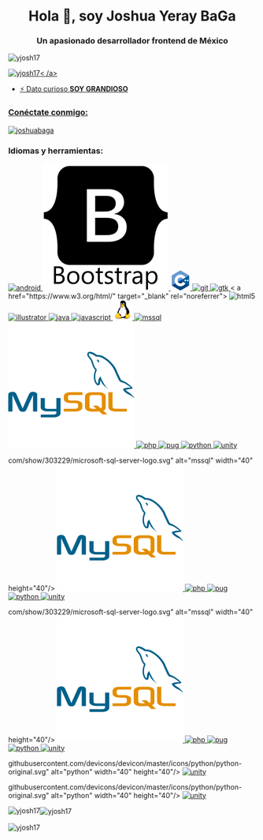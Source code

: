<h1 align="center">Hola 👋, soy Joshua Yeray BaGa</h1>
<h3 align="center">Un apasionado desarrollador frontend de México</h3>

<p align="left"> <img src ="https://komarev.com/ghpvc/?username=yjosh17&label=Profile%20views&color=0e75b6&style=flat" alt="yjosh17" /> </p>

<p align="left"> <a href="https ://github.com/ryo-ma/github-profile-tropico"><img src="https://github-profile-tropico.vercel.app/?username=yjosh17" alt="yjosh17" />< /a> </p>

- ⚡ Dato curioso **SOY GRANDIOSO**

<h3 align="left">Conéctate conmigo:</h3>
<p align="left">
<a href="https:// fb.com/joshuabaga" target="blank"><img align="center" src="https://raw.githubusercontent.com/rahuldkjain/github-profile-readme-generator/master/src/images/icons/ Social/facebook.svg" alt="joshuabaga" height="30" width="40" /></a>
</p>

<h3 align="left">Idiomas y herramientas:</h3>
<p align="left"> <a href="https://developer.android.com" target="_blank" rel="noreferrer"> <img src="https://raw.githubusercontent.com/devicons /devicon/master/icons/android/android-original-wordmark.svg" alt="android" width="40" height="40"/> </a> <a href="https://getbootstrap.com " target="_blank" rel="noreferrer"> <img src="https://raw.githubusercontent.com/devicons/devicon/master/icons/bootstrap/bootstrap-plain-wordmark.svg" alt="bootstrap" ancho="40" alto="40"/> </a> <a href="https://www.w3schools.com/cpp/" target="_blank" rel="noreferrer"> <img src=" https://raw.githubusercontent.com/devicons/devicon/master/icons/cplusplus/cplusplus-original.svg" alt="cplusplus" width="40" height="40"/> </a> <a href ="https://git-scm.com/" target="_blank" rel="noreferrer"> <img src="https://www.vectorlogo.zone/logos/git-scm/git-scm-icon .svg" alt="git" width="40" height="40"/> </a> <a href="https://www.gtk.org/" target="_blank" rel="noreferrer" > <img src="https://upload.wikimedia.org/wikipedia/commons/7/71/GTK_logo.svg" alt="gtk" width="40" height="40"/> </a> < a href="https://www.w3.org/html/" target="_blank" rel="noreferrer"> <img src="https://raw.githubusercontent.com/devicons/devicon/master/icons /html5/html5-original-wordmark.svg" alt="html5" width="40" height="40"/> </a> <a href="https://www.adobe.com/in/products /illustrator.html" target="_blank" rel="noreferrer"> <img src="https://www.vectorlogo.zone/logos/adobe_illustrator/adobe_illustrator-icon.svg" alt="illustrator" width="40 " altura="40"/> </a> <a href="https://www.java.com" target="_blank" rel="noreferrer"> <img src="https://raw.githubusercontent .com/devicons/devicon/master/icons/java/java-original.svg" alt="java" width="40" height="40"/> </a> <a href="https://desarrollador .mozilla.org/en-US/docs/Web/JavaScript" target="_blank" rel="noreferrer"> <img src="https://raw.githubusercontent.com/devicons/devicon/master/icons/javascript /javascript-original.svg" alt="javascript" width="40" height="40"/> </a> <a href="https://www.linux.org/" target="_blank" rel="noreferrer"> <img src="https://raw.githubusercontent.com/devicons/devicon/master/icons/linux/linux-original.svg" alt="linux" width="40" height="40"/> </ a> <a href="https://www.microsoft.com/en-us/sql-server" target="_blank" rel="noreferrer"> <img src="https://www.svgrepo.com /show/303229/microsoft-sql-server-logo.svg" alt="mssql" width="40" height="40"/> </a> <a href="https://www.mysql.com /" target="_blank" rel="noreferrer"> <img src="https://raw.githubusercontent.com/devicons/devicon/master/icons/mysql/mysql-original-wordmark.svg" alt="mysql " ancho="40" alto="40"/> </a> <a href="https://www.php.net" target="_blank" rel="noreferrer"> <img src="https: //raw.githubusercontent.com/devicons/devicon/master/icons/php/php-original.svg" alt="php" width="40" height="40"/> </a> <a href=" https://pugjs.org" target="_blank" rel="noreferrer"> <img src="https://cdn.worldvectorlogo.com/logos/pug.svg" alt="pug" width="40" height="40"/> </a> <a href="https://www.python.org" target="_blank" rel="noreferrer"> <img src="https://raw.githubusercontent. com/devicons/devicon/master/icons/python/python-original.svg" alt="python" width="40" height="40"/> </a> <a href="https://unity. com/" target="_blank" rel="noreferrer"> <img src="https://www.vectorlogo.zone/logos/unity3d/unity3d-icon.svg" alt="unity" width="40" height ="40"/> </a> </p>com/show/303229/microsoft-sql-server-logo.svg" alt="mssql" width="40" height="40"/> </a> <a href="https://www.mysql. com/" target="_blank" rel="noreferrer"> <img src="https://raw.githubusercontent.com/devicons/devicon/master/icons/mysql/mysql-original-wordmark.svg" alt=" mysql" ancho="40" alto="40"/> </a> <a href="https://www.php.net" target="_blank" rel="noreferrer"> <img src="https ://raw.githubusercontent.com/devicons/devicon/master/icons/php/php-original.svg" alt="php" width="40" height="40"/> </a> <a href= "https://pugjs.org" target="_blank" rel="noreferrer"> <img src="https://cdn.worldvectorlogo.com/logos/pug.svg" alt="pug" width="40 " altura="40"/> </a> <a href="https://www.python.org" target="_blank" rel="noreferrer"> <img src="https://raw.githubusercontent .com/devicons/devicon/master/icons/python/python-original.svg" alt="python" width="40" height="40"/> </a> <a href="https://unity .com/" target="_blank" rel="noreferrer"> <img src="https://www.vectorlogo.zone/logos/unity3d/unity3d-icon.svg" alt="unity" width="40" altura="40"/> </a> </p>com/show/303229/microsoft-sql-server-logo.svg" alt="mssql" width="40" height="40"/> </a> <a href="https://www.mysql. com/" target="_blank" rel="noreferrer"> <img src="https://raw.githubusercontent.com/devicons/devicon/master/icons/mysql/mysql-original-wordmark.svg" alt=" mysql" ancho="40" alto="40"/> </a> <a href="https://www.php.net" target="_blank" rel="noreferrer"> <img src="https ://raw.githubusercontent.com/devicons/devicon/master/icons/php/php-original.svg" alt="php" width="40" height="40"/> </a> <a href= "https://pugjs.org" target="_blank" rel="noreferrer"> <img src="https://cdn.worldvectorlogo.com/logos/pug.svg" alt="pug" width="40 " altura="40"/> </a> <a href="https://www.python.org" target="_blank" rel="noreferrer"> <img src="https://raw.githubusercontent .com/devicons/devicon/master/icons/python/python-original.svg" alt="python" width="40" height="40"/> </a> <a href="https://unity .com/" target="_blank" rel="noreferrer"> <img src="https://www.vectorlogo.zone/logos/unity3d/unity3d-icon.svg" alt="unity" width="40" altura="40"/> </a> </p>githubusercontent.com/devicons/devicon/master/icons/python/python-original.svg" alt="python" width="40" height="40"/> </a> <a href="https:// unity.com/" target="_blank" rel="noreferrer"> <img src="https://www.vectorlogo.zone/logos/unity3d/unity3d-icon.svg" alt="unity" width="40 " altura="40"/> </a> </p>githubusercontent.com/devicons/devicon/master/icons/python/python-original.svg" alt="python" width="40" height="40"/> </a> <a href="https:// unity.com/" target="_blank" rel="noreferrer"> <img src="https://www.vectorlogo.zone/logos/unity3d/unity3d-icon.svg" alt="unity" width="40 " altura="40"/> </a> </p>

<p><img align="left" src="https://github-readme-stats.vercel.app/api/top-langs?username=yjosh17&show_icons=true&locale=en&layout=compact" alt="yjosh17" /> </p>

<p> <img align="center" src="https://github-readme-stats.vercel.app/api?username=yjosh17&show_icons=true&locale=en" alt="yjosh17" /> </p>

<p><img align="center" src="https://github-readme-streak-stats.herokuapp.com/?user=yjosh17&" alt="yjosh17" /></p>
